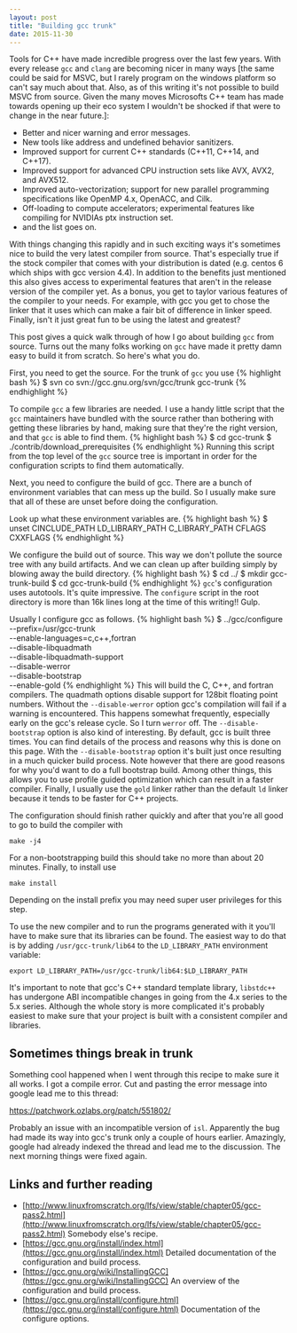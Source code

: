 ```yaml
---
layout: post
title: "Building gcc trunk"
date: 2015-11-30
---
```


Tools for C++ have made incredible progress over the last few years.
With every release `gcc` and `clang` are becoming nicer in many ways
[the same could be said for MSVC, but I rarely program on the windows
platform so can't say much about that.  Also, as of this writing it's
not possible to build MSVC from source.  Given the many moves Microsofts
C++ team has made towards opening up their eco system I wouldn't be
shocked if that were to change in the near future.]:

- Better and nicer warning and error messages.
- New tools like address and undefined behavior sanitizers.
- Improved support for current C++ standards (C++11, C++14, and C++17).
- Improved support for advanced CPU instruction sets like AVX, AVX2, and
  AVX512.
- Improved auto-vectorization; support for new parallel
  programming specifications like OpenMP 4.x, OpenACC, and Cilk.
- Off-loading to compute accelerators; experimental features like
  compiling for NVIDIAs ptx instruction set.
- and the list goes on.

With things changing this rapidly and in such exciting ways it's
sometimes nice to build the very latest compiler from source.  That's
especially true if the stock compiler that comes with your distribution
is dated (e.g. centos 6 which ships with gcc version 4.4).  In addition
to the benefits just mentioned this also gives access to experimental
features that aren't in the release version of the compiler yet.  As a
bonus, you get to taylor various features of the compiler to your needs.
For example, with gcc you get to chose the linker that it uses which can
make a fair bit of difference in linker speed.  Finally, isn't it just
great fun to be using the latest and greatest?

This post gives a quick walk through of how I go about building `gcc`
from source.  Turns out the many folks working on `gcc` have made it
pretty damn easy to build it from scratch.  So here's what you do.

First, you need to get the source.  For the trunk of `gcc` you use
{% highlight bash %}
$ svn co svn://gcc.gnu.org/svn/gcc/trunk gcc-trunk
{% endhighlight %}

To compile `gcc` a few libraries are needed.  I use a handy little
script that the `gcc` maintainers have bundled with the source rather
than bothering with getting these libraries by hand, making sure that
they're the right version, and that `gcc` is able to find them.
{% highlight bash %}
$ cd gcc-trunk
$ ./contrib/download_prerequisites
{% endhighlight %}
Running this script from the top level of the `gcc` source tree is
important in order for the configuration scripts to find them
automatically.

Next, you need to configure the build of gcc.  There are a bunch of
environment variables that can mess up the build.  So I usually make
sure that all of these are unset before doing the configuration.

Look up what these environment variables are.
{% highlight bash %}
$ unset CINCLUDE_PATH LD_LIBRARY_PATH C_LIBRARY_PATH CFLAGS CXXFLAGS
{% endhighlight %}

We configure the build out of source.  This way we don't pollute the
source tree with any build artifacts.  And we can clean up after
building simply by blowing away the build directory.
{% highlight bash %}
$ cd ../
$ mkdir gcc-trunk-build
$ cd gcc-trunk-build
{% endhighlight %}
`gcc`'s configuration uses autotools.  It's quite impressive.  The
`configure` script in the root directory is more than 16k lines long at
the time of this writing!! Gulp.

Usually I configure gcc as follows.
{% highlight bash %}
$ ../gcc/configure \
    --prefix=/usr/gcc-trunk \
    --enable-languages=c,c++,fortran \
    --disable-libquadmath \
    --disable-libquadmath-support \
    --disable-werror \
    --disable-bootstrap \
    --enable-gold
{% endhighlight %}
This will build the C, C++, and fortran compilers.  The quadmath options
disable support for 128bit floating point numbers.  Without the
`--disable-werror` option gcc's compilation will fail if a warning is
encountered.  This happens somewhat frequently, especially early on the
gcc's release cycle.  So I turn `werror` off.  The `--disable-bootstrap`
option is also kind of interesting.  By default, gcc is built three
times.  You can find details of the process and reasons why this is done
on this page.  With the `--disable-bootstrap` option it's built just
once resulting in a much quicker build process.  Note however that there
are good reasons for why you'd want to do a full bootstrap build.  Among
other things, this allows you to use profile guided optimization which
can result in a faster compiler.  Finally, I usually use the `gold`
linker rather than the default `ld` linker because it tends to be faster
for C++ projects.

The configuration should finish rather quickly and after that you're all
good to go to build the compiler with

```
make -j4
```

For a non-bootstrapping build this should take no more than about 20
minutes.  Finally, to install use

```
make install
```

Depending on the install prefix you may need super user privileges for
this step.

To use the new compiler and to run the programs generated with it you'll
have to make sure that its libraries can be found.  The easiest way to
do that is by adding `/usr/gcc-trunk/lib64` to the `LD_LIBRARY_PATH`
environment variable:

```
export LD_LIBRARY_PATH=/usr/gcc-trunk/lib64:$LD_LIBRARY_PATH
```

It's important to note that gcc's C++ standard template library,
`libstdc++` has undergone ABI incompatible changes in going from the 4.x
series to the 5.x series.  Although the whole story is more complicated
it's probably easiest to make sure that your project is built with a
consistent compiler and libraries.


## Sometimes things break in trunk

Something cool happened when I went through this recipe to make sure it
all works.  I got a compile error.  Cut and pasting the error message
into google lead me to this thread:

https://patchwork.ozlabs.org/patch/551802/

Probably an issue with an incompatible version of `isl`.  Apparently the
bug had made its way into gcc's trunk only a couple of hours earlier.
Amazingly, google had already indexed the thread and lead me to the
discussion.  The next morning things were fixed again.


## Links and further reading

- [http://www.linuxfromscratch.org/lfs/view/stable/chapter05/gcc-pass2.html](http://www.linuxfromscratch.org/lfs/view/stable/chapter05/gcc-pass2.html)
  Somebody else's recipe.
- [https://gcc.gnu.org/install/index.html](https://gcc.gnu.org/install/index.html)
  Detailed documentation of the configuration and build process.
- [https://gcc.gnu.org/wiki/InstallingGCC](https://gcc.gnu.org/wiki/InstallingGCC)
  An overview of the configuration and build process.
- [https://gcc.gnu.org/install/configure.html](https://gcc.gnu.org/install/configure.html)
  Documentation of the configure options.

